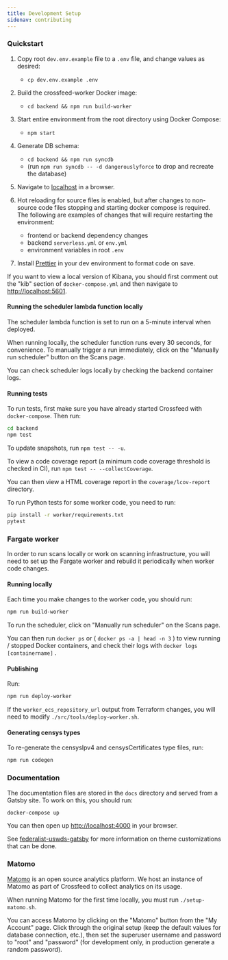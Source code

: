 ```yaml
---
title: Development Setup
sidenav: contributing
---
```


### Quickstart

1.  Copy root `dev.env.example` file to a `.env` file, and change values as desired:
    - `cp dev.env.example .env`

1.  Build the crossfeed-worker Docker image:
    - `cd backend && npm run build-worker`

1.  Start entire environment from the root directory using Docker Compose:
    - `npm start`

1.  Generate DB schema:

    - `cd backend && npm run syncdb`
    - (run `npm run syncdb -- -d dangerouslyforce` to drop and recreate the database)

1.  Navigate to [localhost](http://localhost) in a browser.

1.  Hot reloading for source files is enabled, but after changes to non-source code files stopping and starting docker compose is required. The following are examples of changes that will require restarting the environment:
    - frontend or backend dependency changes
    - backend `serverless.yml` or `env.yml`
    - environment variables in root `.env`
1.  Install [Prettier](https://www.robinwieruch.de/how-to-use-prettier-vscode) in your dev environment to format code on save.

If you want to view a local version of Kibana, you should first comment out the "kib" section of `docker-compose.yml` and then navigate to [http://localhost:5601](http://localhost:5601).

#### Running the scheduler lambda function locally

The scheduler lambda function is set to run on a 5-minute interval when deployed.

When running locally, the scheduler function runs every 30 seconds, for convenience. To manually trigger a run immediately, click on the "Manually run scheduler" button on the Scans page.

You can check scheduler logs locally by checking the backend container logs.

#### Running tests

To run tests, first make sure you have already started Crossfeed with `docker-compose`. Then run:

```bash
cd backend
npm test
```

To update snapshots, run `npm test -- -u`.

To view a code coverage report (a minimum code coverage threshold is checked in CI), run `npm test -- --collectCoverage`.

You can then view a HTML coverage report in the `coverage/lcov-report` directory.

To run Python tests for some worker code, you need to run:

```bash
pip install -r worker/requirements.txt
pytest
```

### Fargate worker

In order to run scans locally or work on scanning infrastructure,
you will need to set up the Fargate worker and rebuild it periodically
when worker code changes.

#### Running locally

Each time you make changes to the worker code, you should run:

```bash
npm run build-worker
```

To run the scheduler, click on "Manually run scheduler" on the Scans page.

You can then run `docker ps` or ( `docker ps -a | head -n 3` ) to view running / stopped Docker containers,
and check their logs with `docker logs [containername]` .

#### Publishing

Run:

```bash
npm run deploy-worker
```

If the `worker_ecs_repository_url` output from Terraform changes, you will need to modify `./src/tools/deploy-worker.sh`.

#### Generating censys types

To re-generate the censysIpv4 and censysCertificates type files, run:

```bash
npm run codegen
```

### Documentation

The documentation files are stored in the `docs` directory and served from a Gatsby site. To work on this, you should run:

```bash
docker-compose up
```

You can then open up [http://localhost:4000](http://localhost:4000) in your browser.

See [federalist-uswds-gatsby](https://github.com/18F/federalist-uswds-gatsby) for more information on theme customizations that can be done.

### Matomo

[Matomo](https://matomo.org/) is an open source analytics platform. We host an instance of Matomo as part of Crossfeed to collect analytics
on its usage.

When running Matomo for the first time locally, you must run `./setup-matomo.sh`.

You can access Matomo by clicking on the "Matomo" button from the "My Account" page. Click
through the original setup (keep the default values for database connection, etc.),
then set the superuser username and password to "root" and "password" (for development only, in production generate a random password).
